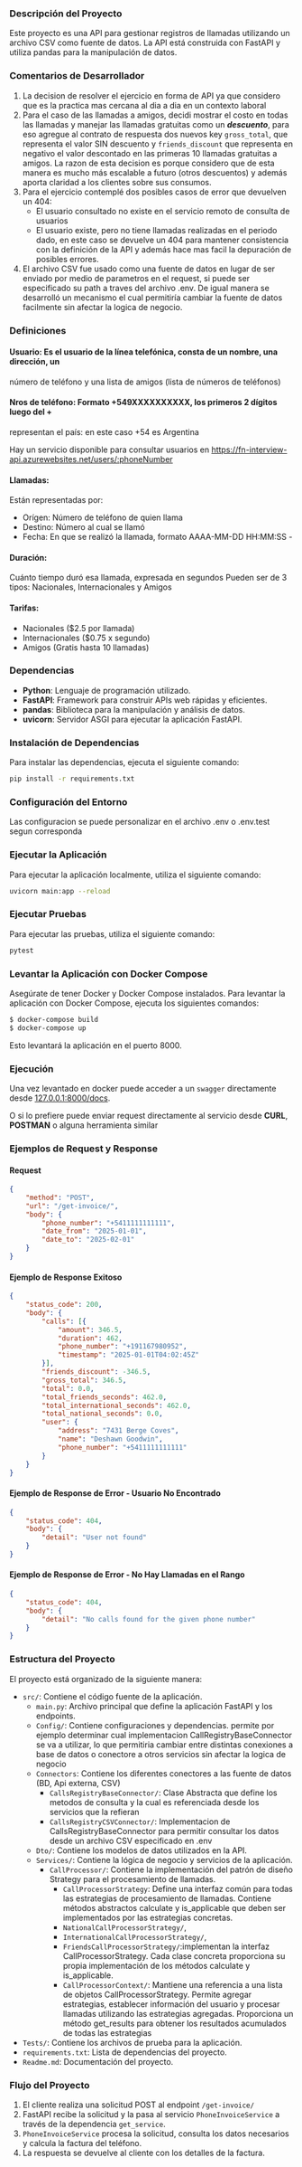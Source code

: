 ### Descripción del Proyecto

Este proyecto es una API para gestionar registros de llamadas utilizando un archivo CSV como fuente de datos. La API está construida con FastAPI y utiliza pandas para la manipulación de datos.

### Comentarios de Desarrollador
1. La decision de resolver el ejercicio en forma de API ya que considero que es la practica mas cercana al dia a dia en un contexto laboral
2. Para el caso de las llamadas a amigos, decidi mostrar el costo en todas las llamadas y manejar las llamadas gratuitas como un _**descuento**_, para eso agregue al contrato de respuesta dos nuevos key `gross_total`, que representa el valor SIN descuento y `friends_discount` que representa en negativo el valor descontado en las primeras 10 llamadas gratuitas a amigos. La razon de esta decision es porque considero que de esta manera es mucho más escalable a futuro (otros descuentos) y además aporta claridad a los clientes sobre sus consumos.
3. Para el ejercicio contemplé dos posibles casos de error que devuelven un 404:
   - El usuario consultado no existe en el servicio remoto de consulta de usuarios
   - El usuario existe, pero no tiene llamadas realizadas en el periodo dado, en este caso se devuelve un 404 para mantener consistencia con la definición de la API y además hace mas facil la depuración de posibles errores.
4. El archivo CSV fue usado como una fuente de datos en lugar de ser enviado por medio de parametros en el request, si puede ser especificado su path a traves del archivo .env. De igual manera se desarrolló un mecanismo el cual permitiría cambiar la fuente de datos facilmente sin afectar la logica de negocio.

### Definiciones
#### Usuario: Es el usuario de la línea telefónica, consta de un nombre, una dirección, un
número de teléfono y una lista de amigos (lista de números de teléfonos)

#### Nros de teléfono: Formato +549XXXXXXXXXX, los primeros 2 dígitos luego del +
representan el país: en este caso +54 es Argentina

Hay un servicio disponible para consultar usuarios en
https://fn-interview-api.azurewebsites.net/users/:phoneNumber

#### Llamadas:
Están representadas por:
- Orígen: Número de teléfono de quien llama
- Destino: Número al cual se llamó
- Fecha: En que se realizó la llamada, formato AAAA-MM-DD HH:MM:SS -

#### Duración: 
Cuánto tiempo duró esa llamada, expresada en segundos
Pueden ser de 3 tipos: Nacionales, Internacionales y Amigos

#### Tarifas:
- Nacionales ($2.5 por llamada)
- Internacionales ($0.75 x segundo)
- Amigos (Gratis hasta 10 llamadas)
### Dependencias

- **Python**: Lenguaje de programación utilizado.
- **FastAPI**: Framework para construir APIs web rápidas y eficientes.
- **pandas**: Biblioteca para la manipulación y análisis de datos.
- **uvicorn**: Servidor ASGI para ejecutar la aplicación FastAPI.

### Instalación de Dependencias

Para instalar las dependencias, ejecuta el siguiente comando:

```bash
pip install -r requirements.txt
```

### Configuración del Entorno

Las configuracion se puede personalizar en el archivo .env o .env.test segun corresponda

### Ejecutar la Aplicación

Para ejecutar la aplicación localmente, utiliza el siguiente comando:

```bash
uvicorn main:app --reload
```

### Ejecutar Pruebas

Para ejecutar las pruebas, utiliza el siguiente comando:

```bash
pytest
```

### Levantar la Aplicación con Docker Compose

Asegúrate de tener Docker y Docker Compose instalados. 
Para levantar la aplicación con Docker Compose, ejecuta los siguientes comandos:

```bash
$ docker-compose build
$ docker-compose up
```

Esto levantará la aplicación en el puerto 8000.


### Ejecución 
Una vez levantado en docker puede acceder a un `swagger` directamente desde [127.0.0.1:8000/docs]().

O si lo prefiere puede enviar request directamente al servicio desde **CURL**, **POSTMAN** o alguna herramienta similar 

### Ejemplos de Request y Response

#### Request

```json
{
    "method": "POST",
    "url": "/get-invoice/",
    "body": {
        "phone_number": "+5411111111111",
        "date_from": "2025-01-01",
        "date_to": "2025-02-01"
    }
}
```

#### Ejemplo de Response Exitoso

```json
{
    "status_code": 200,
    "body": {
        "calls": [{
            "amount": 346.5,
            "duration": 462,
            "phone_number": "+191167980952",
            "timestamp": "2025-01-01T04:02:45Z"
        }],
        "friends_discount": -346.5,
        "gross_total": 346.5,
        "total": 0.0,
        "total_friends_seconds": 462.0,
        "total_international_seconds": 462.0,
        "total_national_seconds": 0.0,
        "user": {
            "address": "7431 Berge Coves",
            "name": "Deshawn Goodwin",
            "phone_number": "+5411111111111"
        }
    }
}
```

#### Ejemplo de Response de Error - Usuario No Encontrado

```json
{
    "status_code": 404,
    "body": {
        "detail": "User not found"
    }
}
```

#### Ejemplo de Response de Error - No Hay Llamadas en el Rango

```json
{
    "status_code": 404,
    "body": {
        "detail": "No calls found for the given phone number"
    }
}
```



### Estructura del Proyecto

El proyecto está organizado de la siguiente manera:

- `src/`: Contiene el código fuente de la aplicación.
  - `main.py`: Archivo principal que define la aplicación FastAPI y los endpoints.
  - `Config/`: Contiene configuraciones y dependencias. permite por ejemplo determinar cual implementacion CallRegistryBaseConnector se va a utilizar,
              lo que permitiria cambiar entre distintas conexiones a base de datos o conectore a otros servicios sin afectar la logica de negocio
  - `Connectors`: Contiene los diferentes conectores a las fuente de datos (BD, Api externa, CSV)
    - `CallsRegistryBaseConnector/`: Clase Abstracta que define los metodos de consulta y la cual es referenciada desde los servicios que la refieran
    - `CallsRegistryCSVConnector/`: Implementacion de CallsRegistryBaseConnector para permitir consultar los datos desde un archivo CSV especificado en .env
  - `Dto/`: Contiene los modelos de datos utilizados en la API.
  - `Services/`: Contiene la lógica de negocio y servicios de la aplicación.
    - `CallProcessor/`: Contiene la implementación del patrón de diseño Strategy para el procesamiento de llamadas.
      - `CallProcessorStrategy`: Define una interfaz común para todas las estrategias de procesamiento de llamadas.
                                  Contiene métodos abstractos calculate y is_applicable que deben ser implementados por las estrategias concretas.
      - `NationalCallProcessorStrategy/`,
      - `InternationalCallProcessorStrategy/`,
      - `FriendsCallProcessorStrategy/`:implementan la interfaz CallProcessorStrategy.
                                        Cada clase concreta proporciona su propia implementación de los métodos calculate y is_applicable.
      - `CallProcessorContext/`: Mantiene una referencia a una lista de objetos CallProcessorStrategy.
                                  Permite agregar estrategias, establecer información del usuario y procesar llamadas utilizando las estrategias agregadas.
                                  Proporciona un método get_results para obtener los resultados acumulados de todas las estrategias
- `Tests/`: Contiene los archivos de prueba para la aplicación.
- `requirements.txt`: Lista de dependencias del proyecto.
- `Readme.md`: Documentación del proyecto.

### Flujo del Proyecto

1. El cliente realiza una solicitud POST al endpoint `/get-invoice/` 
2. FastAPI recibe la solicitud y la pasa al servicio `PhoneInvoiceService` a través de la dependencia `get_service`.
3. `PhoneInvoiceService` procesa la solicitud, consulta los datos necesarios y calcula la factura del teléfono.
4. La respuesta se devuelve al cliente con los detalles de la factura.

